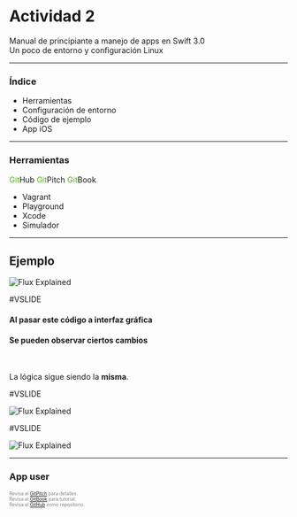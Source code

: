 # Actividad 2

Manual de principiante a manejo de apps en Swift 3.0
<br>
Un poco de entorno y configuración Linux

---

### Índice

- Herramientas
- Configuración de entorno
- Código de ejemplo
- App iOS


---


### Herramientas

<span style="color:#47BA04">Git</span>Hub
<span style="color:#47BA04">Git</span>Pitch
<span style="color:#47BA04">Git</span>Book
- Vagrant
- Playground
- Xcode
- Simulador


---
## Ejemplo

![Flux Explained](https://image.ibb.co/cHVMvb/Captura_de_pantalla_2017_10_13_a_la_s_00_11_39.png)


#VSLIDE

#### Al pasar este código a interfaz gráfica
#### Se pueden observar ciertos cambios

<br>

La lógica sigue siendo la  **misma**.


#VSLIDE

![Flux Explained](https://image.ibb.co/kXZWvb/Captura_de_pantalla_2017_10_13_a_la_s_00_14_20.png)

#VSLIDE


![Flux Explained](https://image.ibb.co/hOcJab/Captura_de_pantalla_2017_10_13_a_la_s_00_15_31.png)

---


### App user

<span style="font-size:0.6em; color:gray">Revisa el  <a href="https://github.com/MarioRguezz/gitPitch" target="_blank">GitPitch</a> para detalles.</span>
<br>
<span style="font-size:0.6em; color:gray">Revisa el  <a href="https://mariorguezz.gitbooks.io/swift-tutorial-3-0-linux-a-basico-a-applewatch/content/" target="_blank">GitBook</a> para tutorial.</span>
<br>
<span style="font-size:0.6em; color:gray">Revisa el  <a href="https://github.com/gitpitch/gitpitch/wiki/Code-Slides" target="_blank">GitHub</a> como repositorio.</span>
<br>
